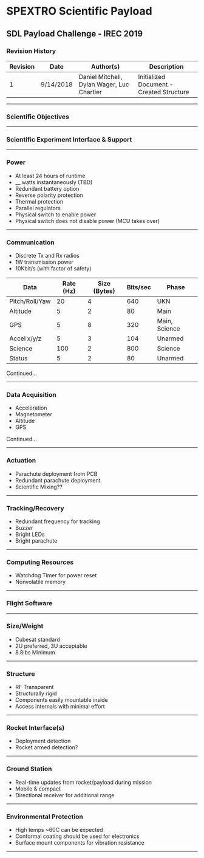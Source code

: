 # SPEXTRO Scientific Payload
## SDL Payload Challenge - IREC 2019

### Revision History
| Revision | Date | Author(s) | Description |
| --- | --- | --- | --- |
| 1 | 9/14/2018 | Daniel Mitchell, Dylan Wager, Luc Chartier | Initialized Document - Created Structure |
-----

### Scientific Objectives

---
### Scientific Experiment Interface & Support

---
### Power
* At least 24 hours of runtime
* __ watts instantaneously (TBD)
* Redundant battery option
* Reverse polarity protection
* Thermal protection
* Parallel regulators
* Physical switch to enable power
* Physical switch does not disable power (MCU takes over)

---
### Communication
* Discrete Tx and Rx radios
* 1W transmission power
* 10Kbit/s (with factor of safety)

| Data | Rate (Hz) | Size (Bytes) | Bits/sec | Phase |
| - | - | - | - | - |
| Pitch/Roll/Yaw | 20 | 4 | 640 | UKN |
| Altitude | 5 | 2 | 80 | Main |
| GPS | 5 | 8 | 320 | Main, Science |
| Accel x/y/z | 5 | 3 | 104 | Unarmed |
| Science | 100 | 2 | 800 | Science |
| Status | 5 | 2 | 80 | Unarmed |
Continued...

---
### Data Acquisition
* Acceleration
* Magnetometer
* Altitude
* GPS

Continued...

---
### Actuation
* Parachute deployment from PCB
* Redundant parachute deployment
* Scientific Mixing??

---

### Tracking/Recovery
* Redundant frequency for tracking
* Buzzer
* Bright LEDs
* Bright parachute

---

### Computing Resources
* Watchdog Timer for power reset
* Nonvolatile memory

---

### Flight Software

---

### Size/Weight
* Cubesat standard
* 2U preferred, 3U acceptable
* 8.8lbs Minimum

---

### Structure
* RF Transparent
* Structurally rigid
* Components easily mountable inside
* Access internals with minimal effort

---

### Rocket Interface(s)
* Deployment detection
* Rocket armed detection?

---

### Ground Station
* Real-time updates from rocket/payload during mission
* Mobile & compact
* Directional receiver for additional range

---

### Environmental Protection
* High temps ~60C can be expected
* Conformal coating should be used for electronics
* Surface mount components for vibration resistance

---
